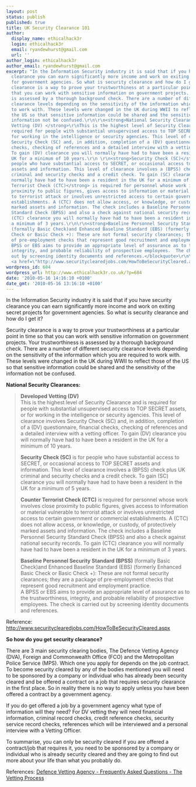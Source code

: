 ```yaml
---
layout: post
status: publish
published: true
title: UK Security Clearance 101
author:
  display_name: ethicalhack3r
  login: ethicalhack3r
  email: ryandewhurst@gmail.com
  url: ''
author_login: ethicalhack3r
author_email: ryandewhurst@gmail.com
excerpt: "In the Information Security industry it is said that if you have security
  clearance you can earn significantly more income and work on exiting secret projects
  for government agencies. So what is security clearance and how do I get it?\r\n\r\nSecurity
  clearance is a way to prove your trustworthiness at a particular point in time so
  that you can work with sensitive information on government projects. Your trustworthiness
  is assessed by a thorough background check. There are a number of different security
  clearance levels depending on the sensitivity of the information which you are required
  to work with. These levels were changed in the UK during WWII to reflect those of
  the US so that sensitive information could be shared and the sensitivity of the
  information not be confused.\r\n\r\n<strong>National Security Clearances:</strong>\r\n\r\n<blockquote><strong>Developed
  Vetting (DV) </strong>\r\nThis is the highest level of Security Clearance and is
  required for people with substantial unsupervised access to TOP SECRET assets, or
  for working in the intelligence or security agencies. This level of clearance involves
  Security Check (SC) and, in addition, completion of a (DV) questionnaire, financial
  checks, checking of references and a detailed interview with a vetting officer.
  To gain (DV) clearance you will normally have had to have been a resident in the
  UK for a minimum of 10 years.\r\n \r\n<strong>Security Check (SC)</strong> is for
  people who have substantial access to SECRET, or occasional access to TOP SECRET
  assets and information. This level of clearance involves a (BPSS) check plus UK
  criminal and security checks and a credit check. To gain (SC) clearance you will
  normally have had to have been a resident in the UK for a minimum of 5 years.\r\n\r\n<strong>Counter
  Terrorist Check (CTC)</strong> is required for personnel whose work involves close
  proximity to public figures, gives access to information or material vulnerable
  to terrorist attack or involves unrestricted access to certain government or commercial
  establishments. A (CTC) does not allow access, or knowledge, or custody, of protectively
  marked assets and information. The check includes a Baseline Personnel Security
  Standard Check (BPSS) and also a check against national security records. To gain
  (CTC) clearance you will normally have had to have been a resident in the UK for
  a minimum of 3 years.\r\n\r\n<strong>Baseline Personnel Security Standard (BPSS)</strong>
  (formally Basic Check)and Enhanced Baseline Standard (EBS) (formerly Enhanced Basic
  Check or Basic Check +): These are not formal security clearances; they are a package
  of pre-employment checks that represent good recruitment and employment practice.\r\nA
  BPSS or EBS aims to provide an appropriate level of assurance as to the trustworthiness,
  integrity, and probable reliability of prospective employees.  The check is carried
  out by screening identity documents and references.</blockquote>\r\n\r\nReference:
  <a href=\"http://www.securityclearedjobs.com/HowToBeSecurityCleared.aspx\" target=\"_blank\">http://www.securityclearedjobs.com/HowToBeSecurityCleared.aspx</a>\r\n\r\n"
wordpress_id: 684
wordpress_url: http://www.ethicalhack3r.co.uk/?p=684
date: '2010-05-16 14:16:10 +0100'
date_gmt: '2010-05-16 13:16:10 +0100'
---
```

<p>In the Information Security industry it is said that if you have security clearance you can earn significantly more income and work on exiting secret projects for government agencies. So what is security clearance and how do I get it?</p>
<p>Security clearance is a way to prove your trustworthiness at a particular point in time so that you can work with sensitive information on government projects. Your trustworthiness is assessed by a thorough background check. There are a number of different security clearance levels depending on the sensitivity of the information which you are required to work with. These levels were changed in the UK during WWII to reflect those of the US so that sensitive information could be shared and the sensitivity of the information not be confused.</p>
<p><strong>National Security Clearances:</strong></p>
<blockquote><p><strong>Developed Vetting (DV) </strong><br />
This is the highest level of Security Clearance and is required for people with substantial unsupervised access to TOP SECRET assets, or for working in the intelligence or security agencies. This level of clearance involves Security Check (SC) and, in addition, completion of a (DV) questionnaire, financial checks, checking of references and a detailed interview with a vetting officer. To gain (DV) clearance you will normally have had to have been a resident in the UK for a minimum of 10 years.</p>
<p><strong>Security Check (SC)</strong> is for people who have substantial access to SECRET, or occasional access to TOP SECRET assets and information. This level of clearance involves a (BPSS) check plus UK criminal and security checks and a credit check. To gain (SC) clearance you will normally have had to have been a resident in the UK for a minimum of 5 years.</p>
<p><strong>Counter Terrorist Check (CTC)</strong> is required for personnel whose work involves close proximity to public figures, gives access to information or material vulnerable to terrorist attack or involves unrestricted access to certain government or commercial establishments. A (CTC) does not allow access, or knowledge, or custody, of protectively marked assets and information. The check includes a Baseline Personnel Security Standard Check (BPSS) and also a check against national security records. To gain (CTC) clearance you will normally have had to have been a resident in the UK for a minimum of 3 years.</p>
<p><strong>Baseline Personnel Security Standard (BPSS)</strong> (formally Basic Check)and Enhanced Baseline Standard (EBS) (formerly Enhanced Basic Check or Basic Check +): These are not formal security clearances; they are a package of pre-employment checks that represent good recruitment and employment practice.<br />
A BPSS or EBS aims to provide an appropriate level of assurance as to the trustworthiness, integrity, and probable reliability of prospective employees.  The check is carried out by screening identity documents and references.</p></blockquote>
<p>Reference: <a href="http://www.securityclearedjobs.com/HowToBeSecurityCleared.aspx" target="_blank">http://www.securityclearedjobs.com/HowToBeSecurityCleared.aspx</a></p>
<p><a id="more"></a><a id="more-684"></a></p>
<p><strong>So how do you get security clearance?</strong></p>
<p>There are 3 main security clearing bodies, The Defence Vetting Agency (DVA), Foreign and Commonwealth Office (FCO) and the Metropolitan Police Service (MPS). Which one you apply for depends on the job contract. To become security cleared by any of the bodies mentioned you will need to be sponsored by a company or individual who has already been security cleared and be offered a contract on a job that requires security clearance in the first place. So in reality there is no way to apply unless you have been offered a contract by a government agency. </p>
<p>If you do get offered a job by a government agency what type of information will they need? For DV vetting they will need financial information, criminal record checks, credit reference checks, security service record checks, references which will be interviewed and a personal interview with a Vetting Officer.</p>
<p>To summarise, you can only be security cleared if you are offered a contract/job that requires it, you need to be sponsored by a company or individual who is already security cleared and they are going to find out more about your life than what you probably do.</p>
<p>References: <a href="http://webarchive.nationalarchives.gov.uk/tna/+/http://www.mod.uk:80/DefenceInternet/AboutDefence/WhatWeDo/SecurityandIntelligence/DVA/DefenceVettingAgencyFrequentlyAskedQuestionsTheVettingProcess.htm" target="_blank">Defence Vetting Agency - Frequently Asked Questions - The Vetting Process</a></p>
